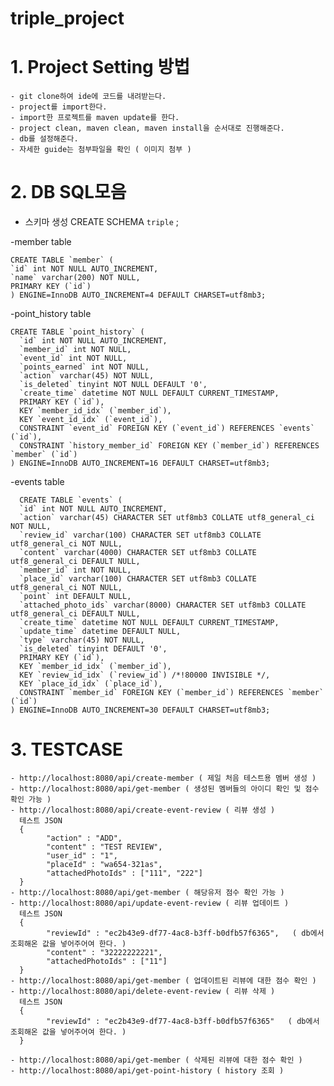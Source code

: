 # triple_project
# 1. Project Setting 방법
    - git clone하여 ide에 코드를 내려받는다.
    - project를 import한다.
    - import한 프로젝트를 maven update를 한다.
    - project clean, maven clean, maven install을 순서대로 진행해준다.
    - db를 설정해준다.
    - 자세한 guide는 첨부파일을 확인 ( 이미지 첨부 )
    
    
# 2. DB SQL모음 
  - 스키마 생성
  CREATE SCHEMA `triple` ;


  -member table
  
    CREATE TABLE `member` (
    `id` int NOT NULL AUTO_INCREMENT,
    `name` varchar(200) NOT NULL,
    PRIMARY KEY (`id`)
    ) ENGINE=InnoDB AUTO_INCREMENT=4 DEFAULT CHARSET=utf8mb3;
    
  -point_history table   
  
    CREATE TABLE `point_history` (
      `id` int NOT NULL AUTO_INCREMENT,
      `member_id` int NOT NULL,
      `event_id` int NOT NULL,
      `points_earned` int NOT NULL,
      `action` varchar(45) NOT NULL,
      `is_deleted` tinyint NOT NULL DEFAULT '0',
      `create_time` datetime NOT NULL DEFAULT CURRENT_TIMESTAMP,
      PRIMARY KEY (`id`),
      KEY `member_id_idx` (`member_id`),
      KEY `event_id_idx` (`event_id`),
      CONSTRAINT `event_id` FOREIGN KEY (`event_id`) REFERENCES `events` (`id`),
      CONSTRAINT `history_member_id` FOREIGN KEY (`member_id`) REFERENCES `member` (`id`)
    ) ENGINE=InnoDB AUTO_INCREMENT=16 DEFAULT CHARSET=utf8mb3;
    
    
   -events table
   
      CREATE TABLE `events` (
      `id` int NOT NULL AUTO_INCREMENT,
      `action` varchar(45) CHARACTER SET utf8mb3 COLLATE utf8_general_ci NOT NULL,
      `review_id` varchar(100) CHARACTER SET utf8mb3 COLLATE utf8_general_ci NOT NULL,
      `content` varchar(4000) CHARACTER SET utf8mb3 COLLATE utf8_general_ci DEFAULT NULL,
      `member_id` int NOT NULL,
      `place_id` varchar(100) CHARACTER SET utf8mb3 COLLATE utf8_general_ci NOT NULL,
      `point` int DEFAULT NULL,
      `attached_photo_ids` varchar(8000) CHARACTER SET utf8mb3 COLLATE utf8_general_ci DEFAULT NULL,
      `create_time` datetime NOT NULL DEFAULT CURRENT_TIMESTAMP,
      `update_time` datetime DEFAULT NULL,
      `type` varchar(45) NOT NULL,
      `is_deleted` tinyint DEFAULT '0',
      PRIMARY KEY (`id`),
      KEY `member_id_idx` (`member_id`),
      KEY `review_id_idx` (`review_id`) /*!80000 INVISIBLE */,
      KEY `place_id_idx` (`place_id`),
      CONSTRAINT `member_id` FOREIGN KEY (`member_id`) REFERENCES `member` (`id`)
    ) ENGINE=InnoDB AUTO_INCREMENT=30 DEFAULT CHARSET=utf8mb3;
    
    
# 3. TESTCASE
    - http://localhost:8080/api/create-member ( 제일 처음 테스트용 멤버 생성 )
    - http://localhost:8080/api/get-member ( 생성된 멤버들의 아이디 확인 및 점수 확인 가능 )
    - http://localhost:8080/api/create-event-review ( 리뷰 생성 )
      테스트 JSON
      {
            "action" : "ADD",
            "content" : "TEST REVIEW",
            "user_id" : "1",
            "placeId" : "wa654-321as",
            "attachedPhotoIds" : ["111", "222"]
      }
    - http://localhost:8080/api/get-member ( 해당유저 점수 확인 가능 )
    - http://localhost:8080/api/update-event-review ( 리뷰 업데이트 )
      테스트 JSON 
      {
            "reviewId" : "ec2b43e9-df77-4ac8-b3ff-b0dfb57f6365",   ( db에서 조회해온 값을 넣어주어여 한다. )
            "content" : "32222222221",
            "attachedPhotoIds" : ["11"]
      }
    - http://localhost:8080/api/get-member ( 업데이트된 리뷰에 대한 점수 확인 )
    - http://localhost:8080/api/delete-event-review ( 리뷰 삭제 )
      테스트 JSON 
      {
            "reviewId" : "ec2b43e9-df77-4ac8-b3ff-b0dfb57f6365"   ( db에서 조회해온 값을 넣어주어여 한다. )
      }
      
    - http://localhost:8080/api/get-member ( 삭제된 리뷰에 대한 점수 확인 )
    - http://localhost:8080/api/get-point-history ( history 조회 )

